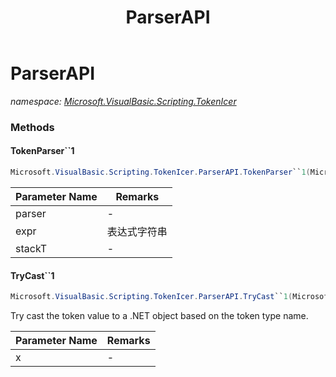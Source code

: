 ﻿---
title: ParserAPI
---

# ParserAPI
_namespace: [Microsoft.VisualBasic.Scripting.TokenIcer](N-Microsoft.VisualBasic.Scripting.TokenIcer.html)_





### Methods

#### TokenParser``1
```csharp
Microsoft.VisualBasic.Scripting.TokenIcer.ParserAPI.TokenParser``1(Microsoft.VisualBasic.Scripting.TokenIcer.TokenParser{``0},System.String,Microsoft.VisualBasic.Scripting.TokenIcer.StackTokens{``0})
```


|Parameter Name|Remarks|
|--------------|-------|
|parser|-|
|expr|表达式字符串|
|stackT|-|


#### TryCast``1
```csharp
Microsoft.VisualBasic.Scripting.TokenIcer.ParserAPI.TryCast``1(Microsoft.VisualBasic.Scripting.TokenIcer.Token{``0})
```
Try cast the token value to a .NET object based on the token type name.

|Parameter Name|Remarks|
|--------------|-------|
|x|-|




